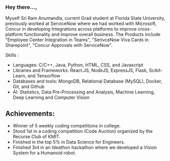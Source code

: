 ### Hey there...,
Myself Sri Ram Anumandla, current Grad student at Florida State University, previously worked at ServiceNow where we had worked with Microsoft, Concur in developing Integrations across platforms to improve cross-platform functionality and Improve overall business. The Products include "Employee Center Integration in Teams", "SerivceNow Viva Cards in Sharepoint", "Concur Approvals with ServiceNow".

Skills : 
- Languages: C/C++, Java, Python, HTML, CSS, and Javascript
- Libraries and Frameworks: React.JS, NodeJS, ExpressJS, Flask, Scikit-Learn, and Tensorflow
- Databases and tools: MongoDB, Relational Database (MySQL), Docker, Git, and Github
- AI: Statistics, Data Pre-Processing and Analysis, Machine Learning, Deep Learning and Computer Vision

Achievements:
- 
- Winner of 5 weekly coding competitions in college.
- Stood 1st in a coding competition (Code Auction) organized by the Recurse Club of KMIT.
- Finished in the top 5% in Data Science for Engineers.
- Finished 3rd in an Ideathon hackathon where we developed a Vision System for a Humanoid robot.
